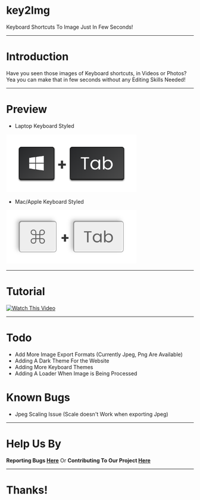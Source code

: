 # key2Img
Keyboard Shortcuts To Image Just In Few Seconds!

---

# Introduction
Have you seen those images of Keyboard shortcuts, in Videos or Photos?
Yea you can make that in few seconds without any Editing Skills Needed!

---
# Preview
* Laptop Keyboard Styled
<img src="img/win+tab.png" width="350" title="Laptop Keyboard Styled">

* Mac/Apple Keyboard Styled
<img src="img/command+tab.png" width="350" title="Mac/Apple Keyboard Styled">

---
# Tutorial
[![Watch This Video](https://img.youtube.com/vi/6iDYY7ZB9l4/0.jpg)](https://www.youtube.com/watch?v=6iDYY7ZB9l4)

---
# Todo
* Add More Image Export Formats (Currently Jpeg, Png Are Available)
* Adding A Dark Theme For the Website
* Adding More Keyboard Themes
* Adding A Loader When Image is Being Processed

# Known Bugs
* Jpeg Scaling Issue (Scale doesn't Work when exporting Jpeg)

---
# Help Us By
**Reporting Bugs [Here](https://github.com/Key2img/Key2Img/issues/new)** Or **Contributing To Our Project [Here](https://github.com/Key2img/Key2Img/pulls)**

---

# Thanks!
